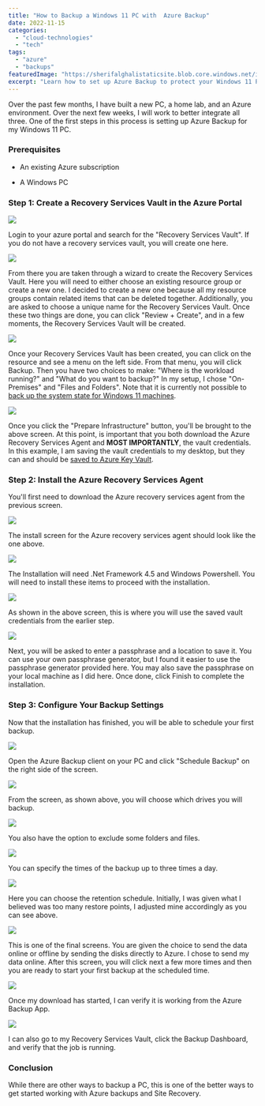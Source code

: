 ```yaml
---
title: "How to Backup a Windows 11 PC with  Azure Backup"
date: 2022-11-15
categories: 
  - "cloud-technologies"
  - "tech"
tags: 
  - "azure"
  - "backups"
featuredImage: "https://sherifalghalistaticsite.blob.core.windows.net/images/CreateVault.png"
excerpt: "Learn how to set up Azure Backup to protect your Windows 11 PC files and integrate your home lab with Azure cloud services."
---
```


Over the past few months, I have built a new PC, a home lab, and an Azure environment. Over the next few weeks, I will work to better integrate all three. One of the first steps in this process is setting up Azure Backup for my Windows 11 PC.

### Prerequisites

- An existing Azure subscription

- A Windows PC

### Step 1: Create a Recovery Services Vault in the Azure Portal

[![](https://sherifalghalistaticsite.blob.core.windows.net/images/CreateVault-1024x542.png)](https://sherifalghalistaticsite.blob.core.windows.net/images/CreateVault.png)

Login to your azure portal and search for the "Recovery Services Vault". If you do not have a recovery services vault, you will create one here.

[![](https://sherifalghalistaticsite.blob.core.windows.net/images/CreateVault2-1024x546.png)](https://sherifalghalistaticsite.blob.core.windows.net/images/CreateVault2.png)

From there you are taken through a wizard to create the Recovery Services Vault. Here you will need to either choose an existing resource group or create a new one. I decided to create a new one because all my resource groups contain related items that can be deleted together. Additionally, you are asked to choose a unique name for the Recovery Services Vault. Once these two things are done, you can click "Review + Create", and in a few moments, the Recovery Services Vault will be created.

[![](https://sherifalghalistaticsite.blob.core.windows.net/images/Image-11-15-22-at-12.30-PM-1024x491.jpeg)](https://sherifalghalistaticsite.blob.core.windows.net/images/Image-11-15-22-at-12.30-PM-scaled-1.jpeg)

Once your Recovery Services Vault has been created, you can click on the resource and see a menu on the left side. From that menu, you will click Backup. Then you have two choices to make: "Where is the workload running?" and "What do you want to backup?" In my setup, I chose "On-Premises" and "Files and Folders". Note that it is currently not possible to [back up the system state for Windows 11 machines](https://learn.microsoft.com/en-us/azure/backup/backup-support-matrix-mars-agent).

[![](https://sherifalghalistaticsite.blob.core.windows.net/images/CreateVault6A.png)](https://sherifalghalistaticsite.blob.core.windows.net/images/CreateVault6A.png)

Once you click the "Prepare Infrastructure" button, you'll be brought to the above screen. At this point, is important that you both download the Azure Recovery Services Agent and **MOST IMPORTANTLY**, the vault credentials. In this example, I am saving the vault credentials to my desktop, but they can and should be [saved to Azure Key Vault](https://sherifalghali.com/2022/11/21/how-to-create-an-azure-key-vault-to-store-secrets/).

### Step 2: Install the Azure Recovery Services Agent

You'll first need to download the Azure recovery services agent from the previous screen.

[![](https://sherifalghalistaticsite.blob.core.windows.net/images/CreateVault7A.png)](https://sherifalghalistaticsite.blob.core.windows.net/images/CreateVault7A.png)

The install screen for the Azure recovery services agent should look like the one above.

[![](https://sherifalghalistaticsite.blob.core.windows.net/images/CreateVault8A.png)](https://sherifalghalistaticsite.blob.core.windows.net/images/CreateVault8A.png)

The Installation will need .Net Framework 4.5 and Windows Powershell. You will need to install these items to proceed with the installation.

[![](https://sherifalghalistaticsite.blob.core.windows.net/images/CreateVault9-1.png)](https://sherifalghalistaticsite.blob.core.windows.net/images/CreateVault9-1.png)

As shown in the above screen, this is where you will use the saved vault credentials from the earlier step.

[![](https://sherifalghalistaticsite.blob.core.windows.net/images/CreateVault10.png)](https://sherifalghalistaticsite.blob.core.windows.net/images/CreateVault10.png)

Next, you will be asked to enter a passphrase and a location to save it. You can use your own passphrase generator, but I found it easier to use the passphrase generator provided here. You may also save the passphrase on your local machine as I did here. Once done, click Finish to complete the installation.

### Step 3: Configure Your Backup Settings

Now that the installation has finished, you will be able to schedule your first backup.

[![](https://sherifalghalistaticsite.blob.core.windows.net/images/CreateVault11-1024x685.png)](https://sherifalghalistaticsite.blob.core.windows.net/images/CreateVault11.png)

Open the Azure Backup client on your PC and click "Schedule Backup" on the right side of the screen.

[![](https://sherifalghalistaticsite.blob.core.windows.net/images/CreateVault13-1024x624.png)](https://sherifalghalistaticsite.blob.core.windows.net/images/CreateVault13.png)

From the screen, as shown above, you will choose which drives you will backup.

[![](https://sherifalghalistaticsite.blob.core.windows.net/images/CreateVault14-1024x686.png)](https://sherifalghalistaticsite.blob.core.windows.net/images/CreateVault14.png)

You also have the option to exclude some folders and files.

[![](https://sherifalghalistaticsite.blob.core.windows.net/images/CreateVault15-1024x651.png)](https://sherifalghalistaticsite.blob.core.windows.net/images/CreateVault15.png)

You can specify the times of the backup up to three times a day.

[![](https://sherifalghalistaticsite.blob.core.windows.net/images/CreateVault16-1024x658.png)](https://sherifalghalistaticsite.blob.core.windows.net/images/CreateVault16.png)

Here you can choose the retention schedule. Initially, I was given what I believed was too many restore points, I adjusted mine accordingly as you can see above.

[![](https://sherifalghalistaticsite.blob.core.windows.net/images/CreateVault17-1024x655.png)](https://sherifalghalistaticsite.blob.core.windows.net/images/CreateVault17.png)

This is one of the final screens. You are given the choice to send the data online or offline by sending the disks directly to Azure. I chose to send my data online. After this screen, you will click next a few more times and then you are ready to start your first backup at the scheduled time.

[![](https://sherifalghalistaticsite.blob.core.windows.net/images/CreateVault18-1024x609.png)](https://sherifalghalistaticsite.blob.core.windows.net/images/CreateVault18.png)

Once my download has started, I can verify it is working from the Azure Backup App.

[![](https://sherifalghalistaticsite.blob.core.windows.net/images/CreateVault19-1024x490.png)](https://sherifalghalistaticsite.blob.core.windows.net/images/CreateVault19.png)

I can also go to my Recovery Services Vault, click the Backup Dashboard, and verify that the job is running.

### Conclusion

While there are other ways to backup a PC, this is one of the better ways to get started working with Azure backups and Site Recovery.
